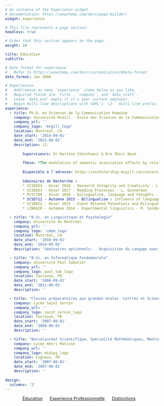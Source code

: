```yaml
---
# An instance of the Experience widget.
# Documentation: https://wowchemy.com/docs/page-builder/
widget: experience

# This file represents a page section.
headless: true

# Order that this section appears on the page.
weight: 10

title: Education
subtitle:

# Date format for experience
#   Refer to https://wowchemy.com/docs/customization/#date-format
date_format: Jan 2006

# Experiences.
#   Add/remove as many `experience` items below as you like.
#   Required fields are `title`, `company`, and `date_start`.
#   Leave `date_end` empty if it's your current employer.
#   Begin multi-line descriptions with YAML's `|2-` multi-line prefix.
experience:
  - title: Ph.D. en Sciences de la Communication Humaine
    company: Université McGill - École des Sciences de la Communication Humaine
    company_url: ''
    company_logo: 'mcgill_logo'
    location: Montreal, CA
    date_start: '2014-09-01'
    date_end: '2022-06-01'
    description: |2-
        
        Superviseurs: Dr Karsten Steinhaeur & Dre Shari Baum 
        
        Thèse: *The modulation of semantic association effects by relational and syntactic structures: behavioral and brain correlates* ( *La modulation des effets d'association sémantique par les structures relationnelles et syntaxiques : corrélats comportementaux et cérébraux* )
        
        Disponible à l'adresse: https://escholarship.mcgill.ca/concern/theses/ms35tf18g
        
        Séminaires de Recherche :
        * SCSD654 - Hiver 2018 - Research Integrity and Creativity - L. Polka
        * SCSD653 - Hiver 2017 - Reading Processes - L. Gonnerman
        * PSYC709 - Hiver 2016 - Bilingualism, language and thoughts - D. Titone
        * SCSD712 - Automne 2015 - Bilingualism : influence of language status and input - E. Thordardottir
        * SCSD652 - Hiver 2015 - Event Related Potentials and Bilingualism - K. Steinhauer
        * LING620 - Automne 2014 - Experimental linguistics - M. Sonderreger

  - title: "B.Sc. en Linguistique et Psychologie"
    company: Université de Montréal
    company_url: ''
    company_logo: 'udem_logo'
    location: Montréal, CA
    date_start: '2010-09-01'
    date_end: '2014-05-01'
    description: 'Séminaires optionnels:   Acquisition du Langage avec D. Valois, Neuropsychologie du langage avec P.Royle et Origine du langage  avec D. Bouchard'

  - title: "B.Sc. en Informatique Fondamentale"
    company: Université Paul Sabatier
    company_url: ''
    company_logo: paul_sab_logo
    location: Toulouse, FR
    date_start: '2008-09-01'
    date_end: '2011-06-01'
    description: ''

  - title: "Classes préparatoires aux grandes écoles 'Lettres et Sciences Sociales'"
    company: Lycée Saint Sernin
    company_url: ''
    company_logo: saint_sernin_logo
    location: Toulouse, FR
    date_start: '2007-09-01'
    date_end: '2008-06-01'
    description: ''

  - title: "Baccalauréat Scientifique, Spécialité Mathématiques, Mention Très bien"
    company: Lycée Henri Matisse
    company_url: ''
    company_logo: midipy_logo
    location: Cugnaux, FR
    date_start: '2007-06-01'
    date_end: '2007-06-01'
    description: ''
    
design:
  columns: '2'
---
```


<p style="text-align: center;"> <a style='margin-right: 20px' href="#education">Éducation</a> 
<a style='margin-right: 20px' href="#experience">Experience Professionnelle</a>
<a style='margin-right: 20px' href="#awards">Distinctions</a> </p>
